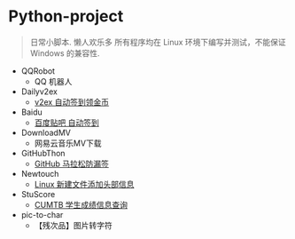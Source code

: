 # Python-project

> 日常小脚本.
懒人欢乐多
所有程序均在 Linux 环境下编写并测试，不能保证 Windows 的兼容性.

- QQRobot
    - QQ 机器人
- Dailyv2ex
    - [v2ex 自动签到领金币](http://xiahei.github.io/2016/05/15/sign-V2EX/)
- Baidu
    - [百度贴吧 自动签到](https://xiahei.github.io/2016/06/18/sign-Baidu-Tieba/)
- DownloadMV
    - 网易云音乐MV下载
- GitHubThon
    - [GitHub 马拉松防漏签](https://github.com/xiahei/Daily_scripts/blob/master/GitHubThon/README.md)
- Newtouch
    - [Linux 新建文件添加头部信息](http://xiahei.github.io/2016/05/16/Newtouch/)
- StuScore
    - [CUMTB 学生成绩信息查询](http://xiahei.github.io/2016/02/22/CUMTB/)
- pic-to-char
    - 【残次品】图片转字符
